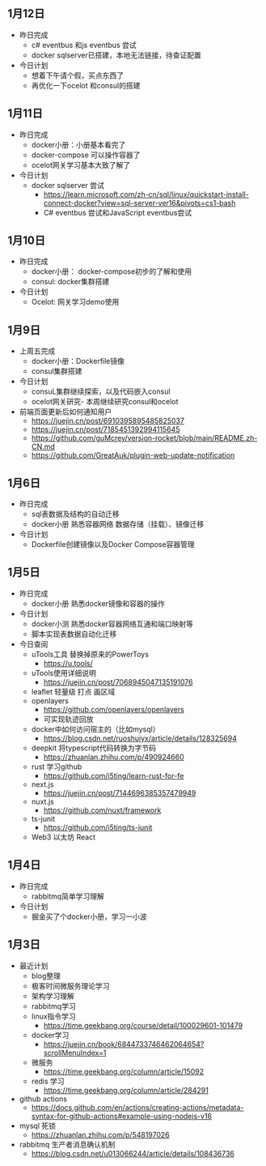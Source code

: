 ## 1月12日
- 昨日完成
  - c# eventbus 和js eventbus 尝试
  - docker sqlserver已搭建，本地无法链接，待查证配置
- 今日计划
  - 想着下午请个假，买点东西了
  - 再优化一下ocelot 和consul的搭建
## 1月11日
- 昨日完成
  - docker小册：小册基本看完了
  - docker-compose 可以操作容器了
  - ocelot网关学习基本大致了解了
- 今日计划
  - docker sqlserver 尝试
    - https://learn.microsoft.com/zh-cn/sql/linux/quickstart-install-connect-docker?view=sql-server-ver16&pivots=cs1-bash
    - C# eventbus 尝试和JavaScript eventbus尝试
## 1月10日
- 昨日完成
  - docker小册： docker-compose初步的了解和使用
  - consul: docker集群搭建
- 今日计划
  - Ocelot: 网关学习demo使用
## 1月9日
- 上周五完成
  - docker小册：Dockerfile镜像
  - consul集群搭建
- 今日计划
  - consuL集群继续探索，以及代码嵌入consul
  - ocelot网关研究-  本周继续研究consul和ocelot
- 前端页面更新后如何通知用户
  - https://juejin.cn/post/6910395895485825037
  - https://juejin.cn/post/7185451392994115645
  - https://github.com/guMcrey/version-rocket/blob/main/README.zh-CN.md
  - https://github.com/GreatAuk/plugin-web-update-notification
## 1月6日
- 昨日完成
  - sql表数据及结构的自动迁移
  - docker小册 熟悉容器网络 数据存储（挂载）、镜像迁移
- 今日计划
  - Dockerfile创建镜像以及Docker Compose容器管理
## 1月5日
- 昨日完成 
  - docker小册 熟悉docker镜像和容器的操作
- 今日计划
  - docker小测 熟悉docker容器网络互通和端口映射等
  - 脚本实现表数据自动化迁移
- 今日查阅
  - uTools工具 替换掉原来的PowerToys
    - https://u.tools/
  - uTools使用详细说明
    - https://juejin.cn/post/7068945047135191076
  - leaflet 轻量级 打点 画区域
  - openlayers 
    - https://github.com/openlayers/openlayers
    - 可实现轨迹回放
  - docker中如何访问宿主的（比如mysql）
    - https://blog.csdn.net/ruoshuiyx/article/details/128325694
  - deepkit 将typescript代码转换为字节码
    - https://zhuanlan.zhihu.com/p/490924660
  - rust 学习github
    - https://github.com/i5ting/learn-rust-for-fe
  - next.js
    - https://juejin.cn/post/7144696385357479949
  - nuxt.js
    - https://github.com/nuxt/framework
  - ts-junit 
    - https://github.com/i5ting/ts-junit
  - Web3 以太坊  React
## 1月4日
-  昨日完成
   -  rabbitmq简单学习理解
- 今日计划
  - 掘金买了个docker小册，学习一小波
## 1月3日
- 最近计划
  - blog整理
  - 极客时间微服务理论学习
  - 架构学习理解
  - rabbitmq学习
  - linux指令学习
    - https://time.geekbang.org/course/detail/100029601-101479
  - docker学习
    - https://juejin.cn/book/6844733746462064654?scrollMenuIndex=1
  - 微服务
    - https://time.geekbang.org/column/article/15092
  - redis 学习
    - https://time.geekbang.org/column/article/284291
- github actions
  - https://docs.github.com/en/actions/creating-actions/metadata-syntax-for-github-actions#example-using-nodejs-v16
- mysql 死锁
  - https://zhuanlan.zhihu.com/p/548197026
- rabbitmq 生产者消息确认机制
  - https://blog.csdn.net/u013066244/article/details/108436736
